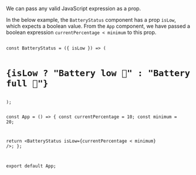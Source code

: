 We can pass any valid JavaScript expression as a prop.

In the below example, the `BatteryStatus` component has a prop `isLow`, which expects a boolean value. From the `App` component, we have passed a boolean expression `currentPercentage < minimum` to this prop.

<codeblock language="reactjs" type="lesson">
<code>
const BatteryStatus = ({ isLow }) => (
  <h1>{isLow ? "Battery low 🪫" : "Battery full 🔋"}</h1>
);

const App = () => {
  const currentPercentage = 10;
  const minimum = 20;

  return <BatteryStatus isLow={currentPercentage < minimum} />;
};

export default App;
</code>
</codeblock>
